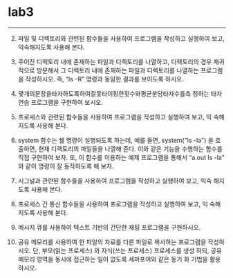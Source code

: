 # lab3
*** 
2. 파일 및 디렉토리와 관련된 함수들을 사용하여 프로그램을 작성하고 실행하여 보고, 익숙해지도록 사용해 본다.

3. 주어진 디렉토리 내에 존재하는 파일과 디렉토리를 나열하고, 디렉토리의 경우 재귀적으로 방문해서 그 디렉토리 내에 존재하는 파일과 디렉토리를 나열하는 프로그램을 작성하시오. 즉, “ls –R” 명령과 동일한 결과를 보이도록 하시오.

4. 몇개의문장을타자하도록하여잘못타이핑한횟수와평균분당타자수를측 정하는 타자 연습 프로그램을 구현하여 보시오.

5. 프로세스와 관련된 함수들을 사용하여 프로그램을 작성하고 실행하여 보고, 익 숙해지도록 사용해 본다.

6. system 함수는 쉘 명령이 실행되도록 하는데, 예를 들면, system("ls -la") 을 호출하면, 현재 디렉토리의 파일들을 나열해 준다. 이와 같은 기능을 수행하는 함수를 직접 구현하여 보자. 또, 이 함수를 이용하는 예제 프로그램을 통해서 “a.out ls -la" 와 같이 명령이 잘 동작하도록 해 보자.

7. 시그널과 관련된 함수들을 사용하여 프로그램을 작성하고 실행하여 보고, 익숙 해지도록 사용해 본다.

8. 프로세스 간 통신 함수들을 사용하여 프로그램을 작성하고 실행하여 보고, 익 숙해지도록 사용해 본다.

9. 메시지 큐를 사용하여 텍스트 기반의 간단한 채팅 프로그램을 구현하시오.

10. 공유 메모리를 사용하여 한 파일의 자료를 다른 파일로 복사하는 프로그램을 작성하시오. 단, 부모(읽는 프로세스) 와 자식(쓰는 프로세스) 프로세스를 생성 하되, 공유 메모리 영역을 동시에 접근하는 일이 없도록 세마포어와 같은 동기
화 기법을 활용하시오.
